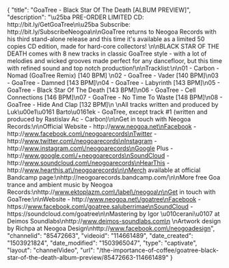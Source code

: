 {
    "title": "GoaTree - Black Star Of The Death [ALBUM PREVIEW]",
    "description": "\u25ba PRE-ORDER LIMITED CD: http:\/\/bit.ly\/GetGoaTree\n\u25ba Subscribe: http:\/\/bit.ly\/SubscribeNeogoa\n\nGoaTree returns to Neogoa Records with his third stand-alone release and this time it's available as a limited 50 copies CD edition, made for hard-core collectors! \n\nBLACK STAR OF THE DEATH comes with 8 new tracks in classic GoaTree style - with a lot of melodies and wicked grooves made perfect for any dancefloor, but this time with refined sound and top notch production!\n\nTracklist:\n\n01 - Carbon - Nomad (GoaTree Remix) [140 BPM] \n02 - GoaTree - Vader [140 BPM]\n03 - GoaTree - Damned [143 BPM]\n04 - GoaTree - Labyrinth [143 BPM]\n05 - GoaTree - Black Star Of The Death [143 BPM]\n06 - GoaTree - Cell Connections [146 BPM]\n07 - GoaTree - No Time To Waste [148 BPM]\n08 - GoaTree - Hide And Clap [132 BPM]\n \nAll tracks written and produced by Luk\u00e1\u0161 Barto\u0161ek - GoaTree, except track #1 (written and produced by Rastislav Ac - Carbon)\n\nGet in touch with Neogoa Records:\n\nOfficial Website - http:\/\/www.neogoa.net\nFacebook - http:\/\/www.facebook.com\/neogoarecords\nTwitter - http:\/\/www.twitter.com\/neogoarecords\nInstagram - http:\/\/www.instagram.com\/neogoarecords\nGoogle Plus - http:\/\/www.google.com\/+neogoarecords\nSoundCloud - http:\/\/www.soundcloud.com\/neogoarecords\nHearThis - http:\/\/www.hearthis.at\/neogoarecords\n\nMerch available at official Bandcamp page:\nhttp:\/\/neogoarecords.bandcamp.com\/\n\nMore free Goa trance and ambient music by Neogoa Records:\nhttp:\/\/www.ektoplazm.com\/label\/neogoa\n\nGet in touch with GoaTree:\n\nWebsite - http:\/\/www.neogoa.net\/goatree\nFacebook - https:\/\/www.facebook.com\/goatree.saluberrimae\nSoundCloud - https:\/\/soundcloud.com\/goatree\n\nMastering by Igor \u010cerani\u0107 at Deimos Soundlabs\nhttp:\/\/www.deimos-soundlabs.com\n \nArtwork design by Richpa at Neogoa Design\nhttp:\/\/www.facebook.com\/neogoadesign",
    "channelid": "85472663",
    "videoid": "114661489",
    "date_created": "1503921824",
    "date_modified": "1503965047",
    "type": "captivate",
    "layout": "channelVideo",
    "url": "\/the-importance-of-coffee\/goatree-black-star-of-the-death-album-preview\/85472663-114661489"
}